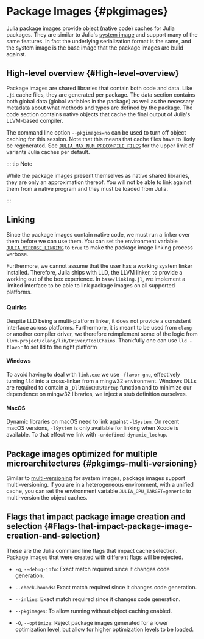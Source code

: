 
# Package Images {#pkgimages}

Julia package images provide object (native code) caches for Julia packages. They are similar to Julia&#39;s [system image](/devdocs/eval#dev-sysimg) and support many of the same features. In fact the underlying serialization format is the same, and the system image is the base image that the package images are build against.

## High-level overview {#High-level-overview}

Package images are shared libraries that contain both code and data. Like `.ji` cache files, they are generated per package. The data section contains both global data (global variables in the package) as well as the necessary metadata about what methods and types are defined by the package. The code section contains native objects that cache the final output of Julia&#39;s LLVM-based compiler.

The command line option `--pkgimages=no` can be used to turn off object caching for this session. Note that this means that cache files have to likely be regenerated. See [`JULIA_MAX_NUM_PRECOMPILE_FILES`](/manual/environment-variables#JULIA_MAX_NUM_PRECOMPILE_FILES) for the upper limit of variants Julia caches per default.

::: tip Note

While the package images present themselves as native shared libraries, they are only an approximation thereof. You will not be able to link against them from a native program and they must be loaded from Julia.

:::

## Linking

Since the package images contain native code, we must run a linker over them before we can use them. You can set the environment variable [`JULIA_VERBOSE_LINKING`](/manual/environment-variables#JULIA_VERBOSE_LINKING) to `true` to make the package image linking process verbose.

Furthermore, we cannot assume that the user has a working system linker installed. Therefore, Julia ships with LLD, the LLVM linker, to provide a working out of the box experience. In `base/linking.jl`, we implement a limited interface to be able to link package images on all supported platforms.

### Quirks

Despite LLD being a multi-platform linker, it does not provide a consistent interface across platforms. Furthermore, it is meant to be used from `clang` or another compiler driver, we therefore reimplement some of the logic from `llvm-project/clang/lib/Driver/ToolChains`. Thankfully one can use `lld -flavor` to set lld to the right platform

#### Windows

To avoid having to deal with `link.exe` we use `-flavor gnu`, effectively turning `lld` into a cross-linker from a mingw32 environment. Windows DLLs are required to contain a `_DllMainCRTStartup` function and to minimize our dependence on mingw32 libraries, we inject a stub definition ourselves.

#### MacOS

Dynamic libraries on macOS need to link against `-lSystem`. On recent macOS versions, `-lSystem` is only available for linking when Xcode is available. To that effect we link with `-undefined dynamic_lookup`.

## Package images optimized for multiple microarchitectures {#pkgimgs-multi-versioning}

Similar to [multi-versioning](/devdocs/sysimg#sysimg-multi-versioning) for system images, package images support multi-versioning. If you are in a heterogeneous environment, with a unified cache, you can set the environment variable `JULIA_CPU_TARGET=generic` to multi-version the object caches.

## Flags that impact package image creation and selection {#Flags-that-impact-package-image-creation-and-selection}

These are the Julia command line flags that impact cache selection. Package images that were created with different flags will be rejected.
- `-g`, `--debug-info`: Exact match required since it changes code generation.
  
- `--check-bounds`: Exact match required since it changes code generation.
  
- `--inline`: Exact match required since it changes code generation.
  
- `--pkgimages`: To allow running without object caching enabled.
  
- `-O`, `--optimize`: Reject package images generated for a lower optimization level, but allow for higher optimization levels to be loaded.
  
